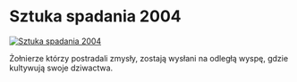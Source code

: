 Sztuka spadania 2004 
=============
[![Sztuka spadania 2004 ](http://vidos.pl/images/player.gif)](http://vidos.pl/sztuka-spadania-2004)

 Żołnierze którzy postradali zmysły, zostają wysłani na odległą wyspę, gdzie kultywują swoje dziwactwa.
